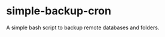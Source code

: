 simple-backup-cron
==================

A simple bash script to backup remote databases and folders.
